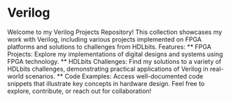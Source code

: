 # Verilog
Welcome to my Verilog Projects Repository! This collection showcases my work with Verilog, including various projects implemented on FPGA platforms and solutions to challenges from HDLbits.
Features:
    ** FPGA Projects: Explore my implementations of digital designs and systems using FPGA technology.
    ** HDLbits Challenges: Find my solutions to a variety of HDLbits challenges, demonstrating practical applications of Verilog in real-world scenarios.
    ** Code Examples: Access well-documented code snippets that illustrate key concepts in hardware design.
Feel free to explore, contribute, or reach out for collaboration! 

